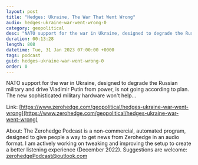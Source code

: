```yaml
---
layout: post
title: "Hedges: Ukraine, The War That Went Wrong"
audio: hedges-ukraine-war-went-wrong-0
category: geopolitical
desc: "NATO support for the war in Ukraine, designed to degrade the Russian military and drive Vladimir Putin from power, is not going according to plan. The new sophisticated military hardware won't help..."
duration: 00:13:28
length: 808
datetime: Tue, 31 Jan 2023 07:00:00 +0000
tags: podcast
guid: hedges-ukraine-war-went-wrong-0
order: 0
---
```

NATO support for the war in Ukraine, designed to degrade the Russian military and drive Vladimir Putin from power, is not going according to plan. The new sophisticated military hardware won't help...

Link: [https://www.zerohedge.com/geopolitical/hedges-ukraine-war-went-wrong](https://www.zerohedge.com/geopolitical/hedges-ukraine-war-went-wrong)

About: The Zerohedge Podcast is a non-commercial, automated program, designed to give people a way to get news from Zerohedge in an audio format.  I am actively working on tweaking and improving the setup to create a better listening experience (December 2022).  Suggestions are welcome: [zerohedgePodcast@outlook.com](mailto:zerohedgePodcast@outlook.com)
